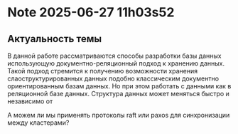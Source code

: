 Note 2025-06-27 11h03s52
========================

## Актуальность темы
В данной работе рассматриваются способы разработки базы данных использующую документно-реляционный подход к хранению данных. Такой подход стремится к получению возможности хранения слаоструктурированных данных подобно классическим документно ориентированным базам данных. Но при этом работать с данными как в реляционной базе данных. Структура данных может меняться быстро и независимо от


А можем ли мы применять протоколы raft или paxos для синхронизации между кластерами?
